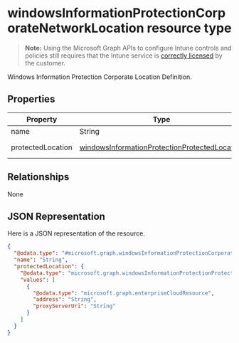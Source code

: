 ﻿# windowsInformationProtectionCorporateNetworkLocation resource type

> **Note:** Using the Microsoft Graph APIs to configure Intune controls and policies still requires that the Intune service is [correctly licensed](https://go.microsoft.com/fwlink/?linkid=839381) by the customer.

Windows Information Protection Corporate Location Definition.
## Properties
|Property|Type|Description|
|---|---|---|
|name|String|Name.|
|protectedLocation|[windowsInformationProtectionProtectedLocation](../resources/intune_deviceconfig_windowsinformationprotectionprotectedlocation.md)|Protected location.|

## Relationships
None
## JSON Representation
Here is a JSON representation of the resource.
<!-- {
  "blockType": "resource",
  "keyProperty": "id",
  "@odata.type": "microsoft.graph.windowsInformationProtectionCorporateNetworkLocation"
}
-->
```json
{
  "@odata.type": "#microsoft.graph.windowsInformationProtectionCorporateNetworkLocation",
  "name": "String",
  "protectedLocation": {
    "@odata.type": "microsoft.graph.windowsInformationProtectionProtectedLocationEnterpriseCloudResources",
    "values": [
      {
        "@odata.type": "microsoft.graph.enterpriseCloudResource",
        "address": "String",
        "proxyServerUri": "String"
      }
    ]
  }
}
```



